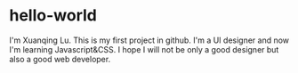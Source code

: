 # hello-world
I'm Xuanqing Lu. This is my first project in github.
I'm a UI designer and now I'm learning Javascript&CSS. I hope I will not be only a good designer but also a good web developer.
